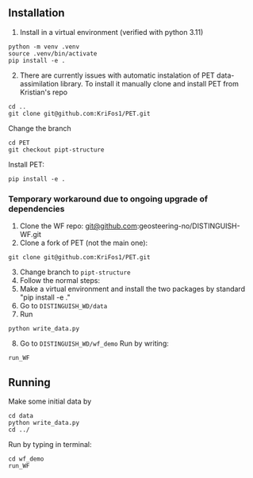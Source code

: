 ## Installation
1. Install in a virtual environment (verified with python 3.11)
```
python -m venv .venv
source .venv/bin/activate
pip install -e .
```
 
2. There are currently issues with automatic instalation of PET data-assimilation library. To install it manually clone and install PET from Kristian's repo
```
cd ..
git clone git@github.com:KriFos1/PET.git
```

Change the branch
```
cd PET
git checkout pipt-structure
```

Install PET:
```
pip install -e .
```

### Temporary workaround due to ongoing upgrade of dependencies

1. Clone the WF repo: git@github.com:geosteering-no/DISTINGUISH-WF.git
2. Clone a fork of PET (not the main one): 
```
git clone git@github.com:KriFos1/PET.git
```
3. Change branch to `pipt-structure`
4. Follow the normal steps:
5. Make a virtual environment and install the two packages by standard "pip install -e ."
6. Go to `DISTINGUISH_WD/data`
7. Run
```
python write_data.py
```
8. Go to `DISTINGUISH_WD/wf_demo`
Run by writing:
```
run_WF
```

## Running
Make some initial data by

```
cd data
python write_data.py
cd ../
```

Run by typing in terminal:

```
cd wf_demo
run_WF
```
